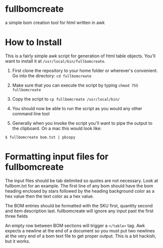 # fullbomcreate
a simple bom creation tool for html written in awk

How to Install
==============

This is a fairly simple awk script for generation of html table objects. You'll want to install it at `/usr/local/bin/fullbomcreate`.

1. First clone the repository to your home folder or wherever's convenient. Go into the directory: `cd fullbomcreate`

2. Make sure that you can execute the script by typing `chmod 755 fullbomcreate`

3. Copy the script to `cp fullbomcreate /usr/local/bin/`

4. You should now be able to run the script as you would any other command line tool

5. Generally when you invoke the script you'll want to pipe the output to the clipboard. On a mac this would look like:

`$ fullbomcreate bom.txt | pbcopy`

Formatting input files for fullbomcreate
========================================

The input files should be tab delimited so quotes are not necessary. Look at fullbom.txt for an example. The first line of any bom should have the bom heading enclosed by stars followed by the heading background color as a hex value then the text color as a hex value.

The BOM entries should be formatted with the SKU first, quantity second and item description last. fullbomcreate will ignore any input past the first three fields

An empty row between BOM sections will trigger a `</table>` tag. Awk expects a newline at the end of a document so you must put two newlines at the very end of a bom text file to get proper output. This is a bit hackish, but it works.